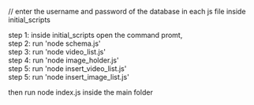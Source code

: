 // enter the username and password of the database in each js file inside initial_scripts<br>

step 1: inside initial_scripts open the command promt,<br>
step 2: run 'node schema.js'<br>
step 3: run 'node video_list.js'<br>
step 4: run 'node image_holder.js'<br>
step 5: run 'node insert_video_list.js'<br>
step 5: run 'node insert_image_list.js'<br>

then run node index.js inside the main folder
